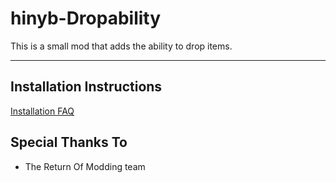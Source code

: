 # hinyb-Dropability
This is a small mod that adds the ability to drop items.

---

## Installation Instructions

[Installation FAQ](https://docs.google.com/document/u/1/d/1NgLwb8noRLvlV9keNc_GF2aVzjARvUjpND2rxFgxyfw/edit?usp=sharing)

## Special Thanks To
* The Return Of Modding team
